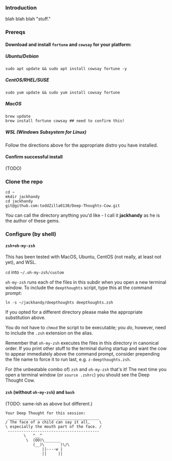 ### Introduction
blah blah blah "stuff."

### Prereqs
#### Download and install `fortune` and `cowsay` for your platform:
##### Ubuntu/Debian
```shell
sudo apt update && sudo apt install cowsay fortune -y
```
##### CentOS/RHEL/SUSE
```shell
sudo yum update && sudo yum install cowsay fortune
```
##### MacOS
```shell
brew update
brew install fortune cowsay ## need to confirm this!
```
##### WSL (Windows Subsystem for Linux)
Follow the directions above for the appropriate distro you have installed.

#### Confirm successful install
(TODO)

### Clone the repo

```shell
cd ~
mkdir jackhandy
cd jackhandy
git@github.com:toddZilla0130/Deep-Thoughts-Cow.git
```
You can call the directory anything you'd like - I call it **jackhandy** as he is the author of these gems. 

### Configure (by **shell**)

#### `zsh+oh-my-zsh`
This has been tested with MacOS, Ubuntu, CentOS (not really, at least not yet), and WSL.

`cd` into `~/.oh-my-zsh/custom`

`oh-my-zsh` runs each of the files in this subdir when you open a new terminal window. To include the `deepthoughts` script, type this at the command prompt:

```shell
ln -s ~/jackhandy/deepthoughts deepthoughts.zsh
```
If you opted for a different directory please make the appropriate substitution above.

You do not have to `chmod` the script to be executable; you _do_, however, need to include the `.zsh` extension on the alias.

Remember that `oh-my-zsh` executes the files in this directory in canonical order. If you print other stuff to the terminal during startup and want the cow to appear immediately above the command prompt, consider prepending the file name to force it to run last, e.g. `z-deepthoughts.zsh`.

For (the unbeatable combo of) `zsh` and `oh-my-zsh` that's it! The next time you open a terminal window (or `source .zshrc`) you should see the Deep Thought Cow.

#### `zsh` (without `oh-my-zsh`) and `bash`
(TODO: same-ish as above but different.)

```
Your Deep Thought for this session:
 ________________________________________
/ The face of a child can say it all,    \
\ especially the mouth part of the face. /
 ----------------------------------------
        \   ^__^
         \  (OO)\_______
            (__)\       )\/\
                ||----w |
                ||     ||
```